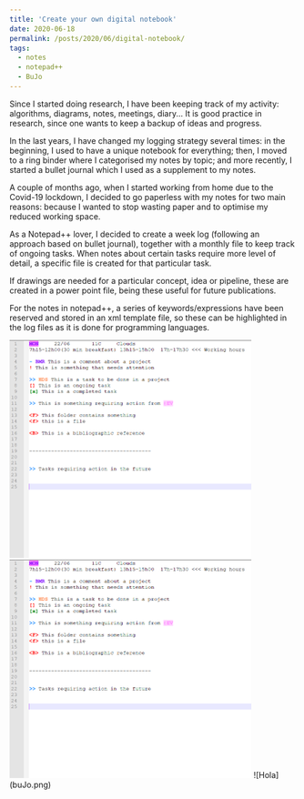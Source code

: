 ```yaml
---
title: 'Create your own digital notebook'
date: 2020-06-18
permalink: /posts/2020/06/digital-notebook/
tags:
  - notes
  - notepad++
  - BuJo
---
```


Since I started doing research, I have been keeping track of my activity: algorithms, diagrams, notes, meetings, diary... It is good practice in research, since one wants to keep a backup of ideas and progress.

In the last years, I have changed my logging strategy several times: in the beginning, I used to have a unique notebook for everything; then, I moved to a ring binder where I categorised my notes by topic; and more recently, I started a bullet journal which I used as a supplement to my notes.

A couple of months ago, when I started working from home due to the Covid-19 lockdown, I decided to go paperless with my notes for two main reasons: because I wanted to stop wasting paper and to optimise my reduced working space.

As a Notepad++ lover, I decided to create a week log (following an approach based on bullet journal), together with a monthly file to keep track of ongoing tasks. When notes about certain tasks require more level of detail, a specific file is created for that particular task.

If drawings are needed for a particular concept, idea or pipeline, these are created in a power point file, being these useful for future publications.

For the notes in notepad++, a series of keywords/expressions have been reserved and stored in an xml template file, so these can be highlighted in the log files as it is done for programming languages.

<img class="center"  alt="bujo" src="buJo.PNG"  width="425" />

<img class="  wp-image-774 aligncenter" src="https://github.com/kyq/kyq.github.io/blob/master/_posts/buJo.PNG" alt="buJo.PNG" width="425" />
![Hola](buJo.png)
